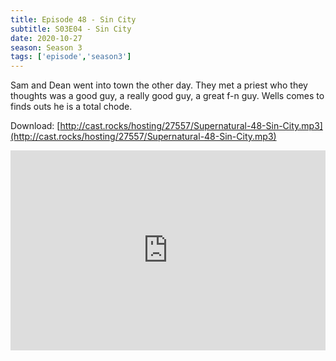 ```yaml
---
title: Episode 48 - Sin City
subtitle: S03E04 - Sin City
date: 2020-10-27
season: Season 3
tags: ['episode','season3']
---
```


Sam and Dean went into town the other day. They met a priest who they thoughts was a good guy, a really good guy, a great f-n guy. Wells comes to finds outs he is a total chode.

Download: [http://cast.rocks/hosting/27557/Supernatural-48-Sin-City.mp3](http://cast.rocks/hosting/27557/Supernatural-48-Sin-City.mp3)

<iframe src="https://cast.rocks/player/27557/Supernatural-48-Sin-City.mp3?episodeTitle=Episode%2048%20-%20Sin%20City&podcastTitle=Couple%20of%20Idjits&episodeDate=October%2027th%2C%202020&imageURL=https%3A%2F%2Fcast.rocks%2Fhosting%2F27557%2Ffeeds%2FCAURZ.jpg" style="border: none; min-height: 265px; max-height: 320px; max-width: 558px; min-width: 270px; width: 100%; height: 100%;" scrollbars="no"></iframe>
